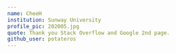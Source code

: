 ```yaml
---
name: CheeH
institution: Sunway University
profile_pic: 202005.jpg
quote: Thank you Stack Overflow and Google 2nd page.
github_user: potateros
---
```

